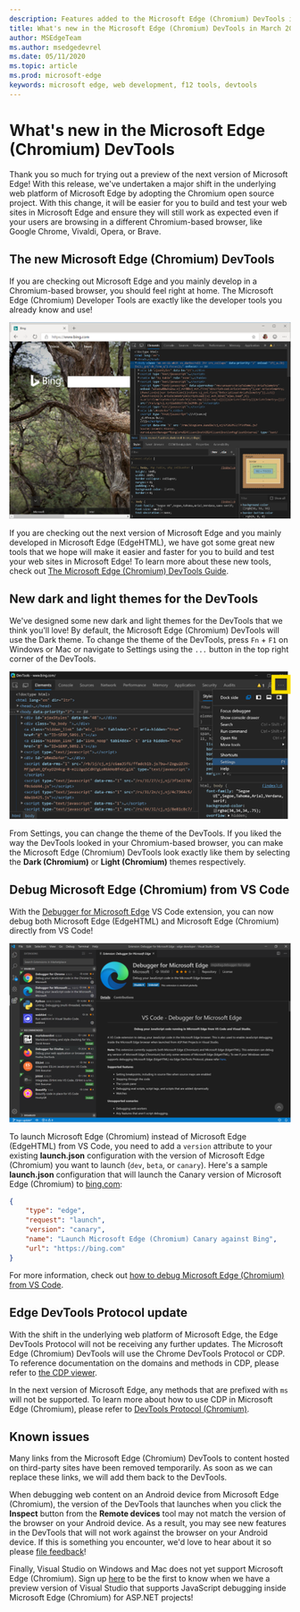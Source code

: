 ```yaml
---
description: Features added to the Microsoft Edge (Chromium) DevTools in March 2019
title: What's new in the Microsoft Edge (Chromium) DevTools in March 2019
author: MSEdgeTeam
ms.author: msedgedevrel
ms.date: 05/11/2020
ms.topic: article
ms.prod: microsoft-edge
keywords: microsoft edge, web development, f12 tools, devtools
---
```


# What's new in the Microsoft Edge (Chromium) DevTools

Thank you so much for trying out a preview of the next version of Microsoft Edge! With this release, we've undertaken a major shift in the underlying web platform of Microsoft Edge by adopting the Chromium open source project. With this change, it will be easier for you to build and test your web sites in Microsoft Edge and ensure they will still work as expected even if your users are browsing in a different Chromium-based browser, like Google Chrome, Vivaldi, Opera, or Brave.

## The new Microsoft Edge (Chromium) DevTools

If you are checking out Microsoft Edge and you mainly develop in a Chromium-based browser, you should feel right at home. The Microsoft Edge (Chromium) Developer Tools are exactly like the developer tools you already know and use!

![Microsoft Edge (Chromium) DevTools](./media/devtools.png)

If you are checking out the next version of Microsoft Edge and you mainly developed in Microsoft Edge (EdgeHTML), we have got some great new tools that we hope will make it easier and faster for you to build and test your web sites in Microsoft Edge! To learn more about these new tools, check out [The Microsoft Edge (Chromium) DevTools Guide](../devtools-guide-chromium.md).

## New dark and light themes for the DevTools

We've designed some new dark and light themes for the DevTools that we think you'll love! By default, the Microsoft Edge (Chromium) DevTools will use the Dark theme. To change the theme of the DevTools, press `Fn` + `F1` on Windows or Mac or navigate to Settings using the `...` button in the top right corner of the DevTools.

![Microsoft Edge (Chromium) DevTools Main Menu](./media/devtools-main-menu.png)

From Settings, you can change the theme of the DevTools. If you liked the way the DevTools looked in your Chromium-based browser, you can make the Microsoft Edge (Chromium) DevTools look exactly like them by selecting the **Dark (Chromium)** or **Light (Chromium)** themes respectively. 

## Debug Microsoft Edge (Chromium) from VS Code

With the [Debugger for Microsoft Edge](https://marketplace.visualstudio.com/items?itemName=msjsdiag.debugger-for-edge) VS Code extension, you can now debug both Microsoft Edge (EdgeHTML) and Microsoft Edge (Chromium) directly from VS Code!

![Debugger for Edge VS Code extension](./media/vscode-debugger.png)

To launch Microsoft Edge (Chromium) instead of Microsoft Edge (EdgeHTML) from VS Code, you need to add a `version` attribute to your existing **launch.json** configuration with the version of Microsoft Edge (Chromium) you want to launch (`dev`, `beta`, or `canary`). Here's a sample **launch.json** configuration that will launch the Canary version of Microsoft Edge (Chromium) to [bing.com](https://www.bing.com/):

```json
{
    "type": "edge",
    "request": "launch",
    "version": "canary",
    "name": "Launch Microsoft Edge (Chromium) Canary against Bing",
    "url": "https://bing.com"
}
```

For more information, check out [how to debug Microsoft Edge (Chromium) from VS Code](../visual-studio-code/debugger-for-edge.md).

## Edge DevTools Protocol update

With the shift in the underlying web platform of Microsoft Edge, the Edge DevTools Protocol will not be receiving any further updates. The Microsoft Edge (Chromium) DevTools will use the Chrome DevTools Protocol or CDP. To reference documentation on the domains and methods in CDP, please refer to [the CDP viewer](https://chromedevtools.github.io/devtools-protocol/tot/Accessibility).

In the next version of Microsoft Edge, any methods that are prefixed with `ms` will not be supported. To learn more about how to use CDP in Microsoft Edge (Chromium), please refer to [DevTools Protocol (Chromium)](../devtools-protocol-chromium.md).

## Known issues

Many links from the Microsoft Edge (Chromium) DevTools to content hosted on third-party sites have been removed temporarily. As soon as we can replace these links, we will add them back to the DevTools.

When debugging web content on an Android device from Microsoft Edge (Chromium), the version of the DevTools that launches when you click the **Inspect** button from the **Remote devices** tool may not match the version of the browser on your Android device. As a result, you may see new features in the DevTools that will not work against the browser on your Android device. If this is something you encounter, we'd love to hear about it so please [file feedback](../devtools-guide-chromium.md#getting-in-touch-with-the-microsoft-edge-devtools-team)!

Finally, Visual Studio on Windows and Mac does not yet support Microsoft Edge (Chromium). Sign up [here](https://visualstudio.microsoft.com/vs/preview/) to be the first to know when we have a preview version of Visual Studio that supports JavaScript debugging inside Microsoft Edge (Chromium) for ASP.NET projects!  
